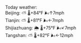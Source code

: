 Today weather:  
Beijing: ⛅️  🌡️+84°F 🌬️↑7mph  
Tianjin: ⛅️  🌡️+81°F 🌬️←7mph  
Shijiazhuang: 🌦 🌡️+75°F 🌬️↙7mph  
Tangshan: ⛅️  🌡️+82°F 🌬️←12mph  

